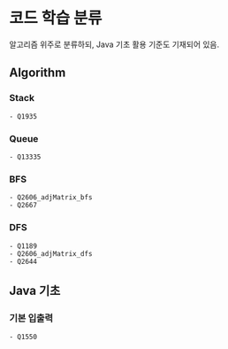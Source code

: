 # 코드 학습 분류
알고리즘 위주로 분류하되, Java 기초 활용 기준도 기재되어 있음.

## Algorithm

### Stack
    - Q1935
### Queue
    - Q13335
### BFS
    - Q2606_adjMatrix_bfs
    - Q2667
### DFS
    - Q1189
    - Q2606_adjMatrix_dfs
    - Q2644
## Java 기초
### 기본 입출력
    - Q1550